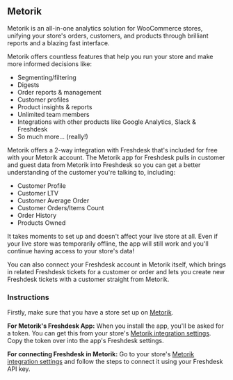 ## Metorik

Metorik is an all-in-one analytics solution for WooCommerce stores, unifying your store's orders, customers, and products through brilliant reports and a blazing fast interface.

Metorik offers countless features that help you run your store and make more informed decisions like:

* Segmenting/filtering
* Digests
* Order reports & management
* Customer profiles
* Product insights & reports
* Unlimited team members
* Integrations with other products like Google Analytics, Slack & Freshdesk
* So much more... (really!)

Metorik offers a 2-way integration with Freshdesk that's included for free with your Metorik account. The Metorik app for Freshdesk pulls in customer and guest data from Metorik into Freshdesk so you can get a better understanding of the customer you're talking to, including:

* Customer Profile
* Customer LTV
* Customer Average Order
* Customer Orders/Items Count
* Order History
* Products Owned

It takes moments to set up and doesn't affect your live store at all. Even if your live store was temporarily offline, the app will still work and you'll continue having access to your store's data!

You can also connect your Freshdesk account in Metorik itself, which brings in related Freshdesk tickets for a customer or order and lets you create new Freshdesk tickets with a customer straight from Metorik.

### Instructions

Firstly, make sure that you have a store set up on [Metorik](https://metorik.com).

**For Metorik's Freshdesk App:** When you install the app, you'll be asked for a token. You can get this from your store's [Metorik integration settings](https://app.metorik.com/settings/stores/current?area=integrations). Copy the token over into the app's Freshdesk settings.

**For connecting Freshdesk in Metorik:** Go to your store's [Metorik integration settings](https://app.metorik.com/settings/stores/current?area=integrations) and follow the steps to connect it using your Freshdesk API key.